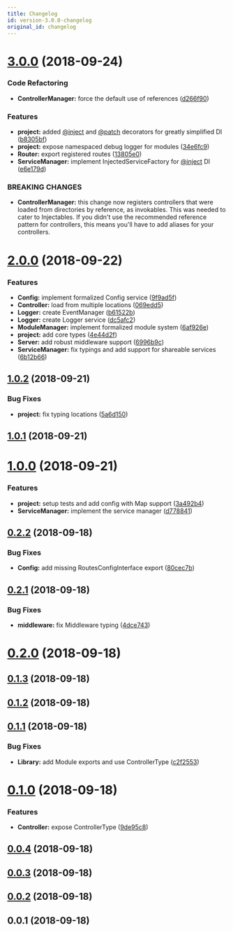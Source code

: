 ```yaml
---
title: Changelog
id: version-3.0.0-changelog
original_id: changelog
---
```


<a name="3.0.0"></a>
# [3.0.0](https://github.com/SpoonX/stix/compare/v2.0.0...v3.0.0) (2018-09-24)


### Code Refactoring

* **ControllerManager:** force the default use of references ([d266f90](https://github.com/SpoonX/stix/commit/d266f90))


### Features

* **project:** added [@inject](https://github.com/inject) and [@patch](https://github.com/patch) decorators for greatly simplified DI ([b8305bf](https://github.com/SpoonX/stix/commit/b8305bf))
* **project:** expose namespaced debug logger for modules ([34e6fc9](https://github.com/SpoonX/stix/commit/34e6fc9))
* **Router:** export registered routes ([13805e0](https://github.com/SpoonX/stix/commit/13805e0))
* **ServiceManager:** implement InjectedServiceFactory for [@inject](https://github.com/inject) DI ([e6e179d](https://github.com/SpoonX/stix/commit/e6e179d))


### BREAKING CHANGES

* **ControllerManager:** this change now registers controllers that were loaded from directories by reference, as invokables. This was needed to cater to Injectables. If you didn't use the recommended reference pattern for controllers, this means you'll have to add aliases for your controllers.



<a name="2.0.0"></a>
# [2.0.0](https://github.com/SpoonX/stix/compare/v1.0.2...v2.0.0) (2018-09-22)


### Features

* **Config:** implement formalized Config service ([9f9ad5f](https://github.com/SpoonX/stix/commit/9f9ad5f))
* **Controller:** load from multiple locations ([069edd5](https://github.com/SpoonX/stix/commit/069edd5))
* **Logger:** create EventManager ([b61522b](https://github.com/SpoonX/stix/commit/b61522b))
* **Logger:** create Logger service ([dc5afc2](https://github.com/SpoonX/stix/commit/dc5afc2))
* **ModuleManager:** implement formalized module system ([6af926e](https://github.com/SpoonX/stix/commit/6af926e))
* **project:** add core types ([4e44d2f](https://github.com/SpoonX/stix/commit/4e44d2f))
* **Server:** add robust middleware support ([6996b9c](https://github.com/SpoonX/stix/commit/6996b9c))
* **ServiceManager:** fix typings and add support for shareable services ([6b12b66](https://github.com/SpoonX/stix/commit/6b12b66))



<a name="1.0.2"></a>
## [1.0.2](https://github.com/SpoonX/stix/compare/v1.0.1...v1.0.2) (2018-09-21)


### Bug Fixes

* **project:** fix typing locations ([5a6d150](https://github.com/SpoonX/stix/commit/5a6d150))



<a name="1.0.1"></a>
## [1.0.1](https://github.com/SpoonX/stix/compare/v1.0.0...v1.0.1) (2018-09-21)



<a name="1.0.0"></a>
# [1.0.0](https://github.com/SpoonX/stix/compare/v0.2.2...v1.0.0) (2018-09-21)


### Features

* **project:** setup tests and add config with Map support ([3a492b4](https://github.com/SpoonX/stix/commit/3a492b4))
* **ServiceManager:** implement the service manager ([d778841](https://github.com/SpoonX/stix/commit/d778841))



<a name="0.2.2"></a>
## [0.2.2](https://github.com/SpoonX/stix/compare/v0.2.1...v0.2.2) (2018-09-18)


### Bug Fixes

* **Config:** add missing RoutesConfigInterface export ([80cec7b](https://github.com/SpoonX/stix/commit/80cec7b))



<a name="0.2.1"></a>
## [0.2.1](https://github.com/SpoonX/stix/compare/v0.2.0...v0.2.1) (2018-09-18)


### Bug Fixes

* **middleware:** fix Middleware typing ([4dce743](https://github.com/SpoonX/stix/commit/4dce743))



<a name="0.2.0"></a>
# [0.2.0](https://github.com/SpoonX/stix/compare/v0.1.3...v0.2.0) (2018-09-18)



<a name="0.1.3"></a>
## [0.1.3](https://github.com/SpoonX/stix/compare/v0.1.2...v0.1.3) (2018-09-18)



<a name="0.1.2"></a>
## [0.1.2](https://github.com/SpoonX/stix/compare/v0.1.1...v0.1.2) (2018-09-18)



<a name="0.1.1"></a>
## [0.1.1](https://github.com/SpoonX/stix/compare/v0.1.0...v0.1.1) (2018-09-18)


### Bug Fixes

* **Library:** add Module exports and use ControllerType ([c2f2553](https://github.com/SpoonX/stix/commit/c2f2553))



<a name="0.1.0"></a>
# [0.1.0](https://github.com/SpoonX/stix/compare/v0.0.4...v0.1.0) (2018-09-18)


### Features

* **Controller:** expose ControllerType ([9de95c8](https://github.com/SpoonX/stix/commit/9de95c8))



<a name="0.0.4"></a>
## [0.0.4](https://github.com/SpoonX/stix/compare/v0.0.3...v0.0.4) (2018-09-18)



<a name="0.0.3"></a>
## [0.0.3](https://github.com/SpoonX/stix/compare/v0.0.2...v0.0.3) (2018-09-18)



<a name="0.0.2"></a>
## [0.0.2](https://github.com/SpoonX/stix/compare/v0.0.1...v0.0.2) (2018-09-18)



<a name="0.0.1"></a>
## 0.0.1 (2018-09-18)



